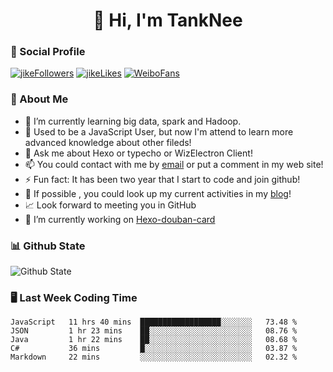 
<h1 align="center">👋 Hi, I'm TankNee</h1>

### 📌 Social Profile 

[![jikeFollowers](https://img.shields.io/badge/dynamic/json?color=%23FFE411&label=JikeFollowers&query=%24.data.totalSubs&url=https%3A%2F%2Fapi.spencerwoo.com%2Fsubstats%2F%3Fsource%3DjikeFollower%26queryKey%3Dd25cf3f3-f6e6-4427-b418-51ba06cf26e9)](https://m.okjike.com)
[![jikeLikes](https://img.shields.io/badge/dynamic/json?color=%23FFE411&label=JikeLikes&query=%24.data.totalSubs&url=https%3A%2F%2Fapi.spencerwoo.com%2Fsubstats%2F%3Fsource%3DjikeLiked%26queryKey%3Dd25cf3f3-f6e6-4427-b418-51ba06cf26e9)](https://m.okjike.com)
[![WeiboFans](https://img.shields.io/badge/dynamic/json?color=%23E6162D&label=WeiboFollowers&query=%24.data.totalSubs&url=https%3A%2F%2Fapi.spencerwoo.com%2Fsubstats%2F%3Fsource%3Dweibo%26queryKey%3D5201023153)](https://www.weibo.com)

### 👦 About Me 

- 🌱 I’m currently learning big data, spark and Hadoop.
- 🤔 Used to be a JavaScript User, but now I'm attend to learn more advanced knowledge about other fileds!
- 💬 Ask me about Hexo or typecho or WizElectron Client!
- 📫 You could contact with me by [email](mailto:nee@tanknee.cn) or put a comment in my web site!
-  ⚡  Fun fact: It has been two year that I start to code and join github!
- 🎉 If possible , you could look up my current activities in my [blog](https://www.tanknee.cn)!
- 📈 Look forward to meeting you in GitHub
- 🔭 I’m currently working on [Hexo-douban-card](https://github.com/TankNee/hexo-douban-card)

### 📊 Github State

![Github State](https://github-readme-stats.vercel.app/api?username=TankNee&show_icons=true&hide_border=true)

### 🖥 Last Week Coding Time

<!--START_SECTION:waka-->
```text
JavaScript   11 hrs 40 mins  ██████████████████░░░░░░░   73.48 % 
JSON         1 hr 23 mins    ██░░░░░░░░░░░░░░░░░░░░░░░   08.76 % 
Java         1 hr 22 mins    ██░░░░░░░░░░░░░░░░░░░░░░░   08.68 % 
C#           36 mins         █░░░░░░░░░░░░░░░░░░░░░░░░   03.87 % 
Markdown     22 mins         ░░░░░░░░░░░░░░░░░░░░░░░░░   02.32 %
```
<!--END_SECTION:waka-->

<!--### 🎈 Coding Skill

<p align="left"><img src="https://konpa.github.io/devicon/devicon.git/icons/vuejs/vuejs-original-wordmark.svg" alt="vuejs" width="50" height="50"/> <img src="https://konpa.github.io/devicon/devicon.git/icons/react/react-original-wordmark.svg" alt="react" width="50" height="50"/> <img src="https://konpa.github.io/devicon/devicon.git/icons/css3/css3-original-wordmark.svg" alt="css3" width="50" height="50"/> <img src="https://konpa.github.io/devicon/devicon.git/icons/csharp/csharp-original.svg" alt="csharp" width="50" height="50"/> <img src="https://konpa.github.io/devicon/devicon.git/icons/html5/html5-original-wordmark.svg" alt="html5" width="50" height="50"/> <img src="https://konpa.github.io/devicon/devicon.git/icons/java/java-original-wordmark.svg" alt="java" width="50" height="50"/> <img src="https://konpa.github.io/devicon/devicon.git/icons/javascript/javascript-original.svg" alt="javascript" width="50" height="50"/> <img src="https://konpa.github.io/devicon/devicon.git/icons/nodejs/nodejs-original-wordmark.svg" alt="nodejs" width="50" height="50"/></p>-->
